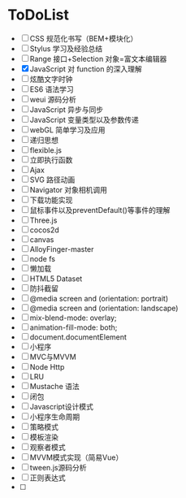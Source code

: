 # ToDoList

- [ ] CSS 规范化书写（BEM+模块化）
- [ ] Stylus 学习及经验总结
- [ ] Range 接口+Selection 对象=富文本编辑器
- [x] JavaScript 对 function 的深入理解
- [ ] 炫酷文字时钟
- [ ] ES6 语法学习
- [ ] weui 源码分析
- [ ] JavaScript 异步与同步
- [ ] JavaScript 变量类型以及参数传递
- [ ] webGL 简单学习及应用
- [ ] 递归思想
- [ ] flexible.js
- [ ] 立即执行函数
- [ ] Ajax
- [ ] SVG 路径动画
- [ ] Navigator 对象相机调用
- [ ] 下载功能实现
- [ ] 鼠标事件以及preventDefault()等事件的理解
- [ ] Three.js
- [ ] cocos2d
- [ ] canvas
- [ ] AlloyFinger-master
- [ ] node fs
- [ ] 懒加载
- [ ] HTML5 Dataset
- [ ] 防抖截留
- [ ] @media screen and (orientation: portrait) 
- [ ] @media screen and (orientation: landscape)
- [ ] mix-blend-mode: overlay;
- [ ] animation-fill-mode: both;
- [ ] document.documentElement
- [ ] 小程序
- [ ] MVC与MVVM
- [ ] Node Http
- [ ] LRU
- [ ] Mustache 语法
- [ ] 闭包
- [ ] Javascript设计模式
- [ ] 小程序生命周期
- [ ] 策略模式
- [ ] 模板渲染
- [ ] 观察者模式
- [ ] MVVM模式实现（简易Vue）
- [ ] tween.js源码分析
- [ ] 正则表达式
- [ ] 

